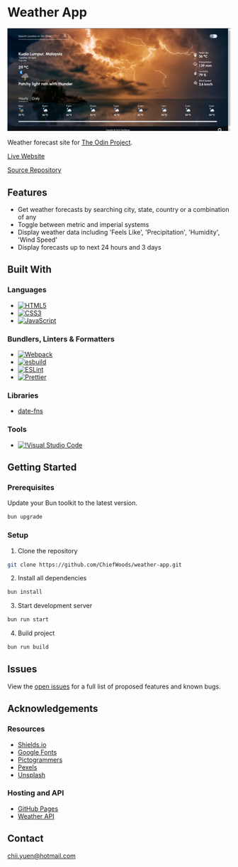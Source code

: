 # Weather App

![Screenshot](screenshot.png)

Weather forecast site for [The Odin Project](https://www.theodinproject.com/).

[Live Website](https://chiefwoods.github.io/weather-app/)

[Source Repository](https://github.com/ChiefWoods/weather-app)

## Features

- Get weather forecasts by searching city, state, country or a combination of any
- Toggle between metric and imperial systems
- Display weather data including 'Feels Like', 'Precipitation', 'Humidity', 'Wind Speed'
- Display forecasts up to next 24 hours and 3 days

## Built With

### Languages

- [![HTML5](https://img.shields.io/badge/HTML5-white?style=for-the-badge&logo=html5&logoColor=e65127)](https://html5.org/)
- [![CSS3](https://img.shields.io/badge/CSS3-white?style=for-the-badge&logo=css3&logoColor=306AF1)](https://www.w3.org/Style/CSS/Overview.en.html)
- [![JavaScript](https://img.shields.io/badge/Javascript-383936?style=for-the-badge&logo=javascript)](https://js.org/index.html)

### Bundlers, Linters & Formatters

- [![Webpack](https://img.shields.io/badge/webpack-2B3A42?style=for-the-badge&logo=webpack)](https://webpack.js.org/)
- [![esbuild](https://img.shields.io/badge/esbuild-191919?style=for-the-badge&logo=esbuild)](https://esbuild.github.io/)
- [![ESLint](https://img.shields.io/badge/eslint-4b32c3?style=for-the-badge&logo=eslint)](https://eslint.org/)
- [![Prettier](https://img.shields.io/badge/prettier-1a2b34?style=for-the-badge&logo=prettier)](https://prettier.io/)

### Libraries

- [date-fns](https://date-fns.org/)

### Tools

- [![!Visual Studio Code](https://img.shields.io/badge/Visual%20Studio%20Code-2c2c32?style=for-the-badge&logo=visual-studio-code&logoColor=007ACC)](https://code.visualstudio.com/)

## Getting Started

### Prerequisites

Update your Bun toolkit to the latest version.

```bash
bun upgrade
```

### Setup

1. Clone the repository

```bash
git clone https://github.com/ChiefWoods/weather-app.git
```

2. Install all dependencies

```bash
bun install
```

3. Start development server

```bash
bun run start
```

4. Build project

```bash
bun run build
```

## Issues

View the [open issues](https://github.com/ChiefWoods/weather-app/issues) for a full list of proposed features and known bugs.

## Acknowledgements

### Resources

- [Shields.io](https://shields.io/)
- [Google Fonts](https://fonts.google.com/)
- [Pictogrammers](https://pictogrammers.com/)
- [Pexels](https://www.pexels.com/)
- [Unsplash](https://unsplash.com/)

### Hosting and API

- [GitHub Pages](https://pages.github.com/)
- [Weather API](https://www.weatherapi.com/)

## Contact

[chii.yuen@hotmail.com](mailto:chii.yuen@hotmail.com)
